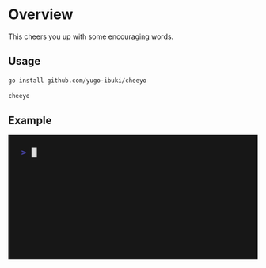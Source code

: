 # Overview

This cheers you up with some encouraging words.

## Usage

```bash
go install github.com/yugo-ibuki/cheeyo
```

```bash
cheeyo
```

## Example

![](./gif/usage.gif)


